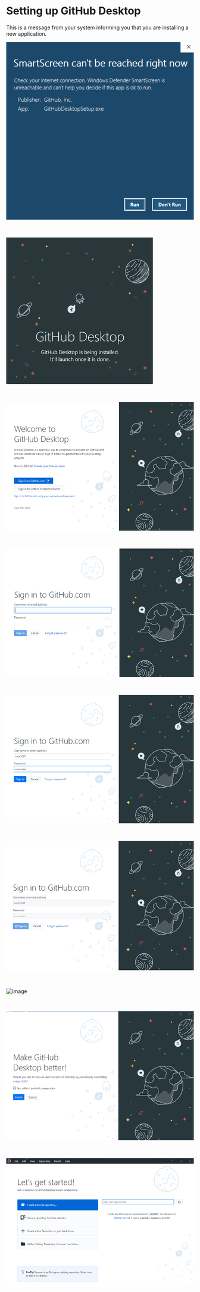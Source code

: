 # Setting up GitHub Desktop

This is a message from your system informing you that you are installing a new application.

![image](https://github.com/KamalDGRT/static/blob/master/SetupStuf/githubdesktop/img/01.png)

<br>

![image](https://github.com/KamalDGRT/static/blob/master/SetupStuf/githubdesktop/img/02.png)

<br>

![image](https://github.com/KamalDGRT/static/blob/master/SetupStuf/githubdesktop/img/03.png)

<br>

![image](https://github.com/KamalDGRT/static/blob/master/SetupStuf/githubdesktop/img/04.png)

<br>

![image](https://github.com/KamalDGRT/static/blob/master/SetupStuf/githubdesktop/img/05.png)

<br>

![image](https://github.com/KamalDGRT/static/blob/master/SetupStuf/githubdesktop/img/06.png)

<br>

![image](https://github.com/KamalDGRT/static/blob/master/SetupStuf/githubdesktop/img/07.png)

<br>

![image](https://github.com/KamalDGRT/static/blob/master/SetupStuf/githubdesktop/img/08.png)

<br>

![image](https://github.com/KamalDGRT/static/blob/master/SetupStuf/githubdesktop/img/09.png)

<br>
